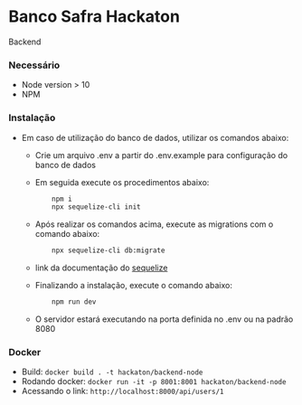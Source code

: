 # Banco Safra Hackaton
Backend
### Necessário
  - Node version > 10
  - NPM
### Instalação
  - Em caso de utilização do banco de dados, utilizar os comandos abaixo:
    - Crie um arquivo .env a partir do .env.example para configuração do banco de dados
    - Em seguida execute os procedimentos abaixo:

      ```sh
          npm i
          npx sequelize-cli init
      ```

    - Após realizar os comandos acima, execute as migrations com o comando abaixo:
        ```sh
            npx sequelize-cli db:migrate
        ```
    - link da documentação do [sequelize](https://sequelize.org/v7/manual/migrations.html)

    - Finalizando a instalação, execute o comando abaixo:
      ```sh
          npm run dev
      ```
    - O servidor estará executando na porta definida no .env ou na padrão 8080

### Docker
  - Build: ``` docker build . -t hackaton/backend-node ```
  - Rodando docker:
    ``` docker run -it -p 8001:8001 hackaton/backend-node ```
  - Acessando o link: ``` http://localhost:8000/api/users/1 ```